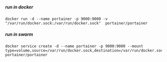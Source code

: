 
##### run in docker

    docker run -d --name portainer -p 9000:9000 -v "/var/run/docker.sock:/var/run/docker.sock"  portainer/portainer

##### run in swarm

    docker service create -d --name portainer -p 9000:9000 --mount type=volume,source=/var/run/docker.sock,destination=/var/run/docker.sock portainer/portainer
